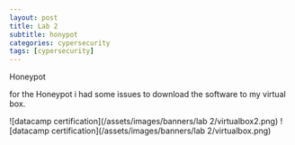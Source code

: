 ```yaml
---
layout: post
title: Lab 2
subtitle: honypot
categories: cypersecurity
tags: [cypersecurity]
---
```



Honeypot 

for the Honeypot i had some issues to download the  software to my virtual box.

![datacamp certification](/assets/images/banners/lab 2/virtualbox2.png)
![datacamp certification](/assets/images/banners/lab 2/virtualbox.png)

